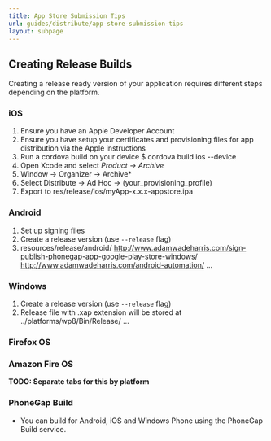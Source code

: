 ```yaml
---
title: App Store Submission Tips
url: guides/distribute/app-store-submission-tips
layout: subpage
---
```


## Creating Release Builds

Creating a release ready version of your application requires different steps depending on the platform. 

### iOS
1. Ensure you have an Apple Developer Account
2. Ensure you have setup your certificates and provisioning files for app distribution via the Apple instructions
3. Run a cordova build on your device 
  $ cordova build ios --device
4. Open Xcode and select *Product -> Archive*
5. Window -> Organizer -> Archive*
6. Select Distribute -> Ad Hoc -> (your_provisioning_profile)
7. Export to res/release/ios/myApp-x.x.x-appstore.ipa

### Android
1. Set up signing files
2. Create a release version (use `--release` flag)
3. resources/release/android/
http://www.adamwadeharris.com/sign-publish-phonegap-app-google-play-store-windows/
http://www.adamwadeharris.com/android-automation/
...

### Windows

1. Create a release version (use `--release` flag)
2. Release file with .xap extension will be stored at  ../platforms/wp8/Bin/Release/
...

### Firefox OS

### Amazon Fire OS

**TODO: Separate tabs for this by platform**

### PhoneGap Build
- You can build for Android, iOS and Windows Phone using the PhoneGap Build service.
